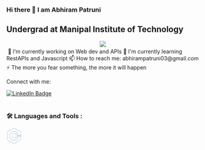 ###                                                            Hi there 👋 I am Abhiram Patruni
##                                                       Undergrad at Manipal Institute of Technology

<div id="header" align="center">
  <img src="https://media.giphy.com/media/kJV3yFjaVYtlP0CMOR/giphy.gif" width="100"/>
</div>

<img src="https://komarev.com/ghpvc/?username=abhiram2510&style=flat-square&color=blue" alt=""/>
🔭 I’m currently working on Web dev and APIs
🌱 I'm currently learning RestAPIs and Javascript
📫 How to reach me: abhirampatruni03@gmail.com
⚡ The more you fear something, the more it will happen

Connect with me:
<div id="badges">
  <a href="https://www.linkedin.com/in/abhiram-patruni-a642161b4/">
    <img src="https://img.shields.io/badge/LinkedIn-blue?style=for-the-badge&logo=linkedin&logoColor=white" alt="LinkedIn Badge"/>
  </a>
</div>
<br>


### :hammer_and_wrench: Languages and Tools :
<div>
  <img src="https://github.com/devicons/devicon/blob/master/icons/cplusplus/cplusplus-line.svg" title="React" alt="React" width="40" height="40"/>&nbsp;
</div>



<!--
**abhiram2510/abhiram2510** is a ✨ _special_ ✨ repository because its `README.md` (this file) appears on your GitHub profile.

Here are some ideas to get you started:

- 🔭 I’m currently working on ...
- 🌱 I’m currently learning ...
- 👯 I’m looking to collaborate on ...
- 🤔 I’m looking for help with ...
- 💬 Ask me about ...
- 📫 How to reach me: ..
- 😄 Pronouns: ...
- ⚡ Fun fact: ...
-->
